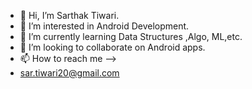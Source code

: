 - 👋 Hi, I’m Sarthak Tiwari.
- 👀 I’m interested in Android Development.
- 🌱 I’m currently learning Data Structures ,Algo, ML,etc.
- 💞️ I’m looking to collaborate on Android apps.
- 📫 How to reach me -->
- sar.tiwari20@gmail.com

<!---
sarthakAlle/sarthakAlle is a ✨ special ✨ repository because its `README.md` (this file) appears on your GitHub profile.
You can click the Preview link to take a look at your changes.
--->
